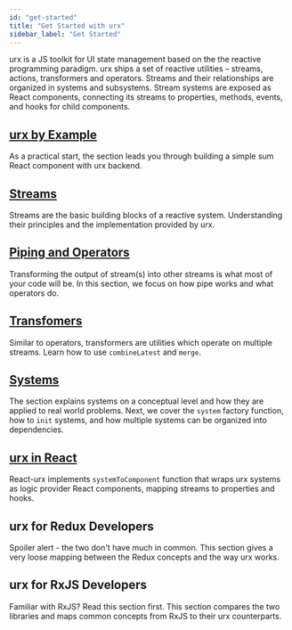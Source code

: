 ```yaml
---
id: "get-started"
title: "Get Started with urx"
sidebar_label: "Get Started"
---
```


<p className="lead">
urx is a JS toolkit for UI state management based on the the reactive programming paradigm.
urx ships a set of reactive utilities &ndash; streams, actions, transformers and operators. 
Streams and their relationships are organized in systems and subsystems. 
Stream systems are exposed as React components, connecting its streams 
to properties, methods, events, and hooks for child components. 
</p>

## [urx by Example](./urx-by-example)

As a practical start, the section leads you through building a simple sum React component with urx backend. 

## [Streams](modules/_urx_src_streams_)

Streams are the basic building blocks of a reactive system. Understanding their principles and the implementation provided by urx.

## [Piping and Operators](modules/_urx_src_pipe_)

Transforming the output of stream(s) into other streams is what most of your code will be. 
In this section, we focus on how pipe works and what operators do.

## [Transfomers](modules/_urx_src_transformers_)

Similar to operators, transformers are utilities which operate on multiple streams. Learn how to use `combineLatest` and `merge`.

## [Systems](modules/_urx_src_system_)

The section explains systems on a conceptual level and how they are applied to real world problems. 
Next, we cover the `system` factory function, how to `init` systems, 
and how multiple systems can be organized into dependencies.

## [urx in React](./urx-in-react)

React-urx implements `systemToComponent` function that wraps urx systems as logic provider React components, mapping streams to properties and hooks.

## urx for Redux Developers

Spoiler alert - the two don't have much in common. This section gives a very loose mapping between the Redux concepts and the way urx works.

## urx for RxJS Developers

Familiar with RxJS? Read this section first. This section compares the two libraries and maps common concepts from RxJS to their urx counterparts.
